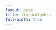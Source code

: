 ```yaml
---
layout: page
title: linearAlgebra
full-width: true
---
```



<div style="text-align: center">
<object type="image/svg+xml" data="/svgs/linearAlgebra.txt.svg"> </object>
</div>

